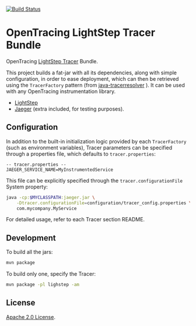 [![Build Status](https://travis-ci.org/opentracing-contrib/java-tracers.png)](https://travis-ci.org/opentracing-contrib/java-tracers)

# OpenTracing LightStep Tracer Bundle

OpenTracing [LightStep Tracer](https://github.com/lightstep/lightstep-tracer-java) Bundle.

This project builds a fat-jar with all its dependencies, along with simple configuration, in order to ease deployment, which can then be retrieved using the `TracerFactory` pattern (from [java-tracerresolver](https://github.com/opentracing-contrib/java-tracerresolver) ). It can be used with any OpenTracing instrumentation library.

* [LightStep](./lightstep)
* [Jaeger](./jaeger) (extra included, for testing purposes).

## Configuration

In addition to the built-in initialization logic provided by each `TracerFactory` (such as environment variables), Tracer parameters can be specified through a properties file, which defaults to `tracer.properties`:

```properties
-- tracer.properties --
JAEGER_SERVICE_NAME=MyInstrumentedService
```

This file can be explicitly specified through the `tracer.configurationFile` System property:

```sh
java -cp:$MYCLASSPATH:jaeger.jar \
	-Dtracer.configurationFile=configuration/tracer_config.properties \
	com.mycompany.MyService
```

For detailed usage, refer to each Tracer section README.

## Development

To build all the jars:

```sh
mvn package
```

To build only one, specify the Tracer:

```sh
mvn package -pl lighstep -am
```

## License

[Apache 2.0 License](./LICENSE).
